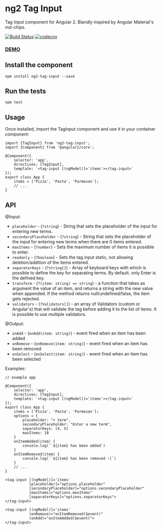 # ng2 Tag Input
Tag Input component for Angular 2. Blandly inspired by Angular Material's md-chips.

[![Build Status](https://travis-ci.org/Gbuomprisco/ng2-tag-input.svg?branch=develop)](https://travis-ci.org/Gbuomprisco/ng2-tag-input) [![codecov](https://codecov.io/gh/Gbuomprisco/ng2-tag-input/branch/develop/graph/badge.svg)](https://codecov.io/gh/Gbuomprisco/ng2-tag-input)

### [DEMO](https://gbuomprisco.github.io/ng2-tag-input/)

## Install the component

    npm install ng2-tag-input --save
    
## Run the tests

    npm test

## Usage

Once installed, import the TagInput component and use it in your container component:

    import {TagInput} from 'ng2-tag-input';
    import {Component} from '@angular2/core';

    @Component({
        selector: 'app',
        directives: [TagInput],
        template: `<tag-input [(ngModel)]='items'></tag-input>`
    });
    export class App {
        items = ['Pizza', 'Pasta', 'Parmesan'];
        // ...
    }

## API

@Input:
- `placeholder` - (`?string`) - String that sets the placeholder of the input for entering new terms.
- `secondaryPlaceholder` - (`?string`) - String that sets the placeholder of the input for entering new terms when there are 0 items entered.
- `maxItems` -  (`?number`) - Sets the maximum number of items it is possible to enter.
- `readonly` - (`?boolean`) - Sets the tag input static, not allowing deletion/addition of the items entered.
- `separatorKeys` - (`?string[]`) - Array of keyboard keys with which is possible to define the key for separating terms. By default. only Enter is the defined key.
- `transform` - (`?(item: string) => string`) - a function that takes as argument the value of an item, and returns a string with the new value when appended. If the method returns null/undefined/false, the item gets rejected.
- `validators` - (`?Validators[]`) - an array of Validators (custom or Angular's) that will validate the tag before adding it to the list of items. It is possible to use multiple validators.

@Output:
- `onAdd` - (`onAdd(item: string)`) - event fired when an item has been added
- `onRemove` - (`onRemove(item: string)`) - event fired when an item has been removed
- `onSelect` - (`onSelect(item: string)`) - event fired when an item has been selected

Examples:

    // example app

    @Component({
        selector: 'app',
        directives: [TagInput],
        template: `<tag-input [(ngModel)]='items'></tag-input>`
    });
    export class App {
        items = ['Pizza', 'Pasta', 'Parmesan'];
        options = {
            placeholder: "+ term",
            secondaryPlaceholder: "Enter a new term",
            separatorKeys: [4, 5]
            maxItems: 10
        }
        onItemAdded(item) {
            console.log(``${item} has been added`)
        }
        onItemRemoved(item) {
            console.log(``${item} has been removed :(`)
        }
        // ...
    }

    <tag-input [(ngModel)]='items'
               [placeholder]="options.placeholder"
               [secondaryPlaceholder]="options.secondaryPlaceholder"
               [maxItems]="options.maxItems"
               [separatorKeys]="options.separatorKeys">
    </tag-input>

    <tag-input [(ngModel)]='items'
               (onRemove)="onItemRemoved($event)"
               (onAdd)="onItemAdded($event)">
    </tag-input>

